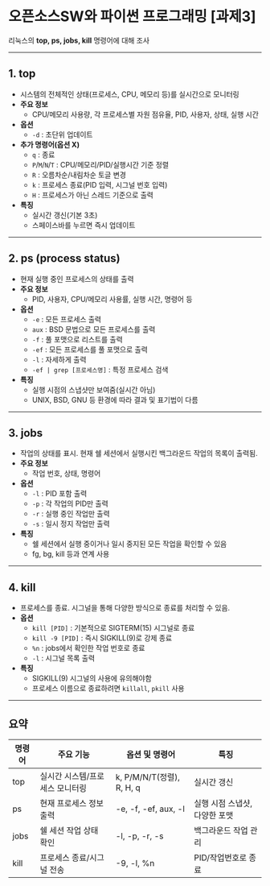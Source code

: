 # 오픈소스SW와 파이썬 프로그래밍 [과제3]

리눅스의 **top, ps, jobs, kill** 명령어에 대해 조사

---

## 1. top

- 시스템의 전체적인 상태(프로세스, CPU, 메모리 등)를 실시간으로 모니터링
- **주요 정보**
  - CPU/메모리 사용량, 각 프로세스별 자원 점유율, PID, 사용자, 상태, 실행 시간
- **옵션**
  - `-d` : 초단위 업데이트
- **추가 명령어(옵션 X)**
  - `q` : 종료
  - `P`/`M`/`N`/`T` : CPU/메모리/PID/실행시간 기준 정렬
  - `R` : 오름차순/내림차순 토글 변경
  - `k` : 프로세스 종료(PID 입력, 시그널 번호 입력)
  - `H` : 프로세스가 아닌 스레드 기준으로 출력
- **특징**
  - 실시간 갱신(기본 3초)
  - 스페이스바를 누르면 즉시 업데이트

---

## 2. ps (process status)

- 현재 실행 중인 프로세스의 상태를 출력
- **주요 정보**
  - PID, 사용자, CPU/메모리 사용률, 실행 시간, 명령어 등
- **옵션**
  - `-e` : 모든 프로세스 출력
  - `aux` : BSD 문법으로 모든 프로세스를 출력
  - `-f` : 풀 포맷으로 리스트를 출력
  - `-ef` : 모든 프로세스를 풀 포맷으로 출력
  - `-l` : 자세하게 출력
  - `-ef | grep [프로세스명]` : 특정 프로세스 검색
- **특징**
  - 실행 시점의 스냅샷만 보여줌(실시간 아님)
  - UNIX, BSD, GNU 등 환경에 따라 결과 및 표기법이 다름

---

## 3. jobs

- 작업의 상태를 표시. 현재 쉘 세션에서 실행시킨 백그라운드 작업의 목록이 출력됨.
- **주요 정보**
  - 작업 번호, 상태, 명령어
- **옵션**
  - `-l` : PID 포함 출력
  - `-p` : 각 작업의 PID만 출력
  - `-r` : 실행 중인 작업만 출력
  - `-s` : 일시 정지 작업만 출력
- **특징**
  - 쉘 세션에서 실행 중이거나 일시 중지된 모든 작업을 확인할 수 있음
  - fg, bg, kill 등과 연계 사용

---

## 4. kill

- 프로세스를 종료. 시그널을 통해 다양한 방식으로 종료를 처리할 수 있음.
- **옵션**
  - `kill [PID]` : 기본적으로 SIGTERM(15) 시그널로 종료
  - `kill -9 [PID]` : 즉시 SIGKILL(9)로 강제 종료
  - `%n` : jobs에서 확인한 작업 번호로 종료
  - `-l` : 시그널 목록 출력
- **특징**
  - SIGKILL(9) 시그널의 사용에 유의해야함
  - 프로세스 이름으로 종료하려면 `killall`, `pkill` 사용

---

## 요약

| 명령어 | 주요 기능                      | 옵션 및 명령어               | 특징                         |
|--------|--------------------------------|-------------------------------|------------------------------|
| top    | 실시간 시스템/프로세스 모니터링 | k, P/M/N/T(정렬), R, H, q     | 실시간 갱신                  |
| ps     | 현재 프로세스 정보 출력         | -e, -f, -ef, aux, -l         | 실행 시점 스냅샷, 다양한 포맷 |
| jobs   | 쉘 세션 작업 상태 확인          | -l, -p, -r, -s               | 백그라운드 작업 관리          |
| kill   | 프로세스 종료/시그널 전송       | -9, -l, %n                   | PID/작업번호로 종료           |
